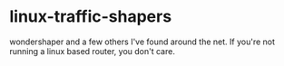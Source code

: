 # linux-traffic-shapers
wondershaper and a few others I've found around the net.  If you're not running a linux based router, you don't care.
